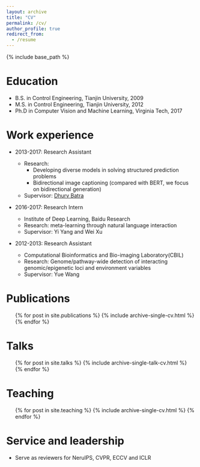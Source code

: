 ```yaml
---
layout: archive
title: "CV"
permalink: /cv/
author_profile: true
redirect_from:
  - /resume
---
```


{% include base_path %}

Education
======
* B.S. in Control Engineering, Tianjin University, 2009
* M.S. in Control Engineering, Tianjin University, 2012
* Ph.D in Computer Vision and Machine Learning, Virginia Tech, 2017

Work experience
======
* 2013-2017: Research Assistant
  * Research: 
    * Developing diverse models in solving structured prediction problems
    * Bidirectional image captioning (compared with BERT, we focus on bidirectional generation)
  * Supervisor: [Dhurv Batra](https://www.cc.gatech.edu/~dbatra/)

* 2016-2017: Research Intern
  * Institute of Deep Learning, Baidu Research
  * Research: meta-learning through natural language interaction
  * Supervisor: Yi Yang and Wei Xu

* 2012-2013: Research Assistant
  * Computational Bioinformatics and Bio-imaging Laboratory(CBIL)
  * Research: Genome/pathway-wide detection of interacting genomic/epigenetic loci and environment variables
  * Supervisor: Yue Wang

Publications
======
  <ul>{% for post in site.publications %}
    {% include archive-single-cv.html %}
  {% endfor %}</ul>
  
Talks
======
  <ul>{% for post in site.talks %}
    {% include archive-single-talk-cv.html %}
  {% endfor %}</ul>
  
Teaching
======
  <ul>{% for post in site.teaching %}
    {% include archive-single-cv.html %}
  {% endfor %}</ul>
  
Service and leadership
======
* Serve as reviewers for NeruIPS, CVPR, ECCV and ICLR
